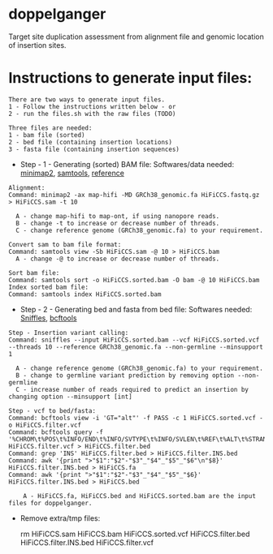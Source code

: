 # doppelganger
Target site duplication assessment from alignment file and genomic location of insertion sites. 


  # Instructions to generate input files:
    
    There are two ways to generate input files.
    1 - Follow the instructions written below - or
    2 - run the files.sh with the raw files (TODO)
    
    Three files are needed:  
    1 - bam file (sorted)
    2 - bed file (containing insertion locations)
    3 - fasta file (containing insertion sequences)
  
   * Step - 1 - Generating (sorted) BAM file:
    Softwares/data needed: [minimap2](https://github.com/lh3/minimap2), [samtools](http://www.htslib.org/), [reference](https://www.ncbi.nlm.nih.gov/grc/human) 

    Alignment:
    Command: minimap2 -ax map-hifi -MD GRCh38_genomic.fa HiFiCCS.fastq.gz > HiFiCCS.sam -t 10

      A - change map-hifi to map-ont, if using nanopore reads.
      B - change -t to increase or decrease number of threads. 
      C - change reference genome (GRCh38_genomic.fa) to your requirement.

    Convert sam to bam file format:
    Command: samtools view -Sb HiFiCCS.sam -@ 10 > HiFiCCS.bam 
      A - change -@ to increase or decrease number of threads.
    
    Sort bam file:
    Command: samtools sort -o HiFiCCS.sorted.bam -O bam -@ 10 HiFiCCS.bam 
    Index sorted bam file:
    Command: samtools index HiFiCCS.sorted.bam
  
  
   * Step - 2 - Generating bed and fasta from bed file:
    Softwares needed: [Sniffles](https://github.com/fritzsedlazeck/Sniffles), [bcftools](https://samtools.github.io/bcftools/howtos/install.html)
    
    Step - Insertion variant calling:
    Command: sniffles --input HiFiCCS.sorted.bam --vcf HiFiCCS.sorted.vcf --threads 10 --reference GRCh38_genomic.fa --non-germline --minsupport 1
    
      A - change reference genome (GRCh38_genomic.fa) to your requirement.
      B - change to germline variant prediction by removing option --non-germline
      C - increase number of reads required to predict an insertion by changing option --minsupport [int]
      
    Step - vcf to bed/fasta:
    Command: bcftools view -i 'GT="alt"' -f PASS -c 1 HiFiCCS.sorted.vcf -o HiFiCCS.filter.vcf
    Command: bcftools query -f '%CHROM\t%POS\t%INFO/END\t%INFO/SVTYPE\t%INFO/SVLEN\t%REF\t%ALT\t%STRAND\n' HiFiCCS.filter.vcf > HiFiCCS.filter.bed
    Command: grep 'INS' HiFiCCS.filter.bed > HiFiCCS.filter.INS.bed
    Command: awk '{print ">"$1":"$2"-"$3"_"$4"_"$5"_"$6"\n"$8}' HiFiCCS.filter.INS.bed > HiFiCCS.fa
    Command: awk '{print ">"$1":"$2"-"$3"_"$4"_"$5"_"$6}' HiFiCCS.filter.INS.bed > HiFiCCS.bed
    
        A - HiFiCCS.fa, HiFiCCS.bed and HiFiCCS.sorted.bam are the input files for doppelganger. 
     
     
  
  * Remove extra/tmp files:
  
     rm HiFiCCS.sam HiFiCCS.bam HiFiCCS.sorted.vcf HiFiCCS.filter.bed HiFiCCS.filter.INS.bed HiFiCCS.filter.vcf
